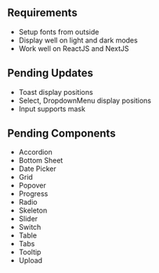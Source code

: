 ## Requirements

- Setup fonts from outside
- Display well on light and dark modes
- Work well on ReactJS and NextJS

## Pending Updates

- Toast display positions
- Select, DropdownMenu display positions
- Input supports mask

## Pending Components

- Accordion
- Bottom Sheet
- Date Picker
- Grid
- Popover
- Progress
- Radio
- Skeleton
- Slider
- Switch
- Table
- Tabs
- Tooltip
- Upload
